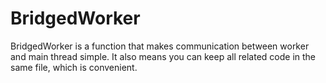 BridgedWorker
=============

BridgedWorker is a function that makes communication between worker and main thread simple. It also means you can keep all related code in the same file, which is convenient.
